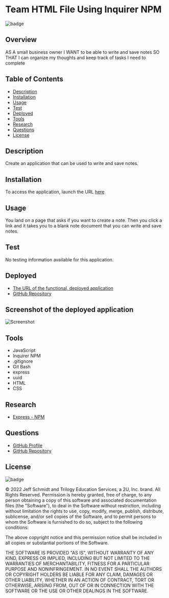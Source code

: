 # Team HTML File Using Inquirer NPM

![badge](https://img.shields.io/badge/License-mit-blue)

## Overview

AS A small business owner
I WANT to be able to write and save notes
SO THAT I can organize my thoughts and keep track of tasks I need to complete

## Table of Contents

- [Description](#description)
- [Installation](#installation)
- [Usage](#usage)
- [Test](#test)
- [Deployed](#deployed)
- [Tools](#tools)
- [Research](#research)
- [Questions](#questions)
- [License](#license)

## Description

Create an application that can be used to write and save notes.

## Installation

To access the application, launch the URL [here](https://radiant-earth-30622.herokuapp.com/notes)

## Usage

You land on a page that asks if you want to create a note.
Then you click a link and it takes you to a blank note document that you can write and save notes.

## Test

No testing information available for this application.



## Deployed

- [The URL of the functional, deployed application](https://radiant-earth-30622.herokuapp.com/notes)
- [GitHub Repository](https://github.com/Jeff-T-Schmidt/note-taker)

## Screenshot of the deployed application

![Screenshot](https://user-images.githubusercontent.com/101135703/165680886-0caff62b-f8fd-4a16-8841-2e30e973c5d5.png)

## Tools

- JavaScript
- Inquirer NPM
- .gitignore
- Git Bash
- express
- uuid
- HTML
- CSS

## Research

- [Express - NPM](https://www.npmjs.com/package/express)

## Questions

- [GitHub Profile](https://github.com/Jeff-T-Schmidt)
- [GitHub Repository](https://github.com/Jeff-T-Schmidt/note-taker)

## License

![badge](https://img.shields.io/badge/License-mit-blue)

© 2022 Jeff Schmidt and Trilogy Education Services, a 2U, Inc. brand. All Rights Reserved. Permission is hereby
granted, free of charge, to any person obtaining a copy of this software and associated documentation files (the
"Software"), to deal in the Software without restriction, including without limitation the rights to use, copy, modify,
merge, publish, distribute, sublicense, and/or sell copies of the Software, and to permit persons to whom the Software
is furnished to do so, subject to the following conditions:

The above copyright notice and this permission notice shall be included in all copies or substantial portions of the
Software.

THE SOFTWARE IS PROVIDED "AS IS", WITHOUT WARRANTY OF ANY KIND, EXPRESS OR IMPLIED, INCLUDING BUT NOT LIMITED TO THE
WARRANTIES OF MERCHANTABILITY, FITNESS FOR A PARTICULAR PURPOSE AND NONINFRINGEMENT. IN NO EVENT SHALL THE AUTHORS OR
COPYRIGHT HOLDERS BE LIABLE FOR ANY CLAIM, DAMAGES OR OTHER LIABILITY, WHETHER IN AN ACTION OF CONTRACT, TORT OR
OTHERWISE, ARISING FROM, OUT OF OR IN CONNECTION WITH THE SOFTWARE OR THE USE OR OTHER DEALINGS IN THE SOFTWARE.